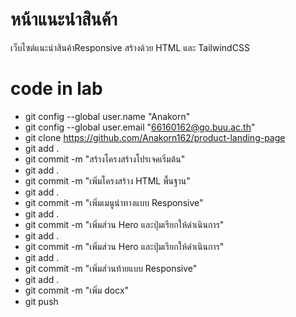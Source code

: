 # หน้าแนะนําสินค้า
เว็บไซต์แนะนําสินค้าResponsive สร้างด้วย HTML และ TailwindCSS

# code in lab

- git config --global user.name "Anakorn"
- git config --global user.email "66160162@go.buu.ac.th"
- git clone https://github.com/Anakorn162/product-landing-page
- git add .
- git commit -m "สร้างโครงสร้างโปรเจคเริ่มต้น"
- git add .
- git commit -m "เพิ่มโครงสร้าง HTML พื้นฐาน"
- git add .
- git commit -m "เพิ่มเมนูนําทางแบบ Responsive"
- git add .
- git commit -m "เพิ่มส่วน Hero และปุ่มเรียกให้ดําเนินการ"
- git add .
- git commit -m "เพิ่มส่วน Hero และปุ่มเรียกให้ดําเนินการ"
- git add .
- git commit -m "เพิ่มส่วนท้ายแบบ Responsive"
- git add .
- git commit -m "เพิ่ม docx"
- git push